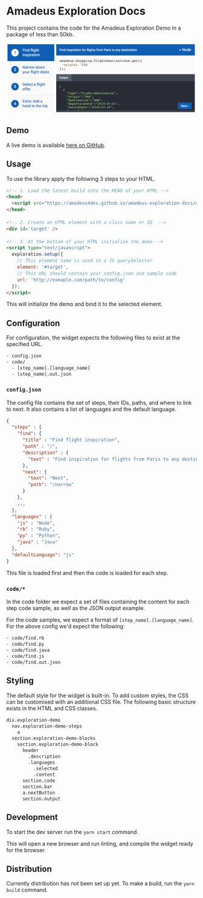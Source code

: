 # Amadeus Exploration Docs

This project contains the code for the Amadeus Exploration Demo in a package of less than 50kb.

![Example](docs/example.png)

## Demo

A live demo is available [here on GitHub](https://amadeus4dev.github.io/amadeus-exploration-docs/). 

## Usage

To use the library apply the following 3 steps to your HTML.

```html
<!-- 1. Load the latest build into the HEAD of your HTML -->
<head>
  <script src="https://amadeus4dev.github.io/amadeus-exploration-docs/exploration-demo.min.js"></script>
</head>

<!-- 2. Create an HTML element with a class name or ID  -->
<div id='target' />

<!-- 3. At the bottom of your HTML initialize the demo -->
<script type="text/javascript">
  exploration.setup({
    // This element name is used in a JS querySelector
    element: '#target',
    // This URL should contain your config.json and sample code
    url: 'http://exmaple.com/path/to/config'
  });
</script>
```

This will initialize the demo and bind it to the selected element.

## Configuration

For configuration, the widget expects the following files to exist at the
specified URL.

```
- config.json
- code/
  - [step_name].[language_name]
  - [step_name].out.json
```

### `config.json`

The config file contains the set of steps, their IDs, paths, and where to link to next.
It also contains a list of languages and the default language.

```json
{
  "steps" : {
    "find": {
      "title" : "Find flight inspiration",
      "path" : "/",
      "description" : {
        "text" : "Find inspiration for flights from Paris to any destination"
      },
      "next": {
        "text": "Next",
        "path": "/narrow"
      }
    },
    ...
  },
  "languages" : {
    "js" : "Node",
    "rb" : "Ruby",
    "py" : "Python",
    "java" : "Java"
  },
  "defaultLanguage": "js"
}
```

This file is loaded first and then the code is loaded for each step.

### `code/*`

In the code folder we expect a set of files containing the content for each
step code sample, as well as the JSON output example.

For the code samples, we expect a format of `[step_name].[language_name]`. For
the above config we'd expect the following:

```
- code/find.rb
- code/find.py
- code/find.java
- code/find.js
- code/find.out.json
```

## Styling

The default style for the widget is built-in. To add custom styles, the CSS can
be customised with an additional CSS file. The following basic structure exists
in the HTML and CSS classes.

```
div.exploration-demo
  nav.exploration-demo-steps
    a
  section.exploration-demo-blocks
    section.exploration-demo-block
      header
        .description
        .languages
          .selected
          .content
      section.code
      section.bar
      a.nextButton
      section.output
```

## Development

To start the dev server run the `yarn start` command.

This will open a new browser and run linting, and compile the widget ready
for the browser.

## Distribution

Currently distribution has not been set up yet. To make a build,
run the `yarn build` command.
